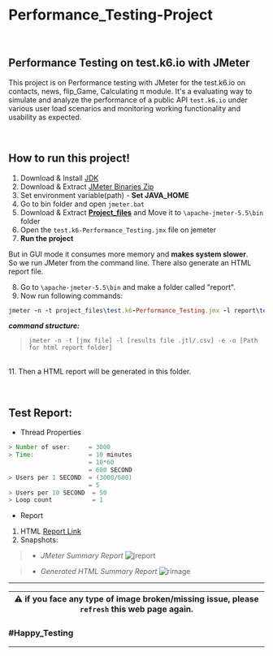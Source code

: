 # Performance_Testing-Project
<br>

## Performance Testing on test.k6.io with JMeter


This project is on Performance testing with JMeter for the test.k6.io on contacts, news, flip_Game, Calculating π module. It's a evaluating way to simulate and analyze the performance of a public API `test.k6.io` under various user load scenarios and monitoring working functionality and usability as expected.

<br>

## How to run this project!
1. Download & Install [JDK](https://www.oracle.com/java/technologies/javase/jdk11-archive-downloads.html)
2. Download & Extract [JMeter Binaries Zip](https://jmeter.apache.org/download_jmeter.cgi)
3. Set environment variable(path) -  **Set JAVA_HOME**
4. Go to bin folder and open `jmeter.bat`
5. Download & Extract **[Project_files](https://drive.google.com/drive/folders/13SuvIsQtVSnPtEatu--I1_O4ma-ujcb4?usp=drive_link)** and Move it to `\apache-jmeter-5.5\bin` folder
6. Open the `test.k6-Performance_Testing.jmx` file on jemeter
7. **Run the project**

But in GUI mode it consumes more memory and **makes system slower**. \
So we run JMeter from the command line. There also generate an HTML report file.

8. Go to `\apache-jmeter-5.5\bin` and make a folder called "report". 
9. Now run following commands:
```ruby
jmeter -n -t project_files\test.k6-Performance_Testing.jmx -l report\test.k6-Performance_Testing.jtl  -e -o report\TestResult.html
```
**_command structure:_**
>	`jmeter -n -t [jmx file] -l [results file .jtl/.csv] -e -o [Path for html report folder]`

\
11. Then a HTML report will be generated in this folder.


<br>

<!-- 
## Test Cases for this Testing:
`incomplete` 
-->

## Test Report:
* Thread Properties
``` java
> Number of user:     = 3000
> Time:               = 10 minutes
                      = 10*60
                      = 600 SECOND 
> Users per 1 SECOND  = (3000/600)
                      = 5
> Users per 10 SECOND  = 50 
> Loop count           = 1
```
* Report
1. HTML [Report Link](https://drive.google.com/drive/folders/1WM7cePqVMVgdr2F4CITW3jM7ccn2yJb1?usp=drive_link)
2. Snapshots:
> * *JMeter Summary Report*
![jreport](https://drive.google.com/uc?export=view&id=1_QUwc694iF_s1C8Arab8v92BJHwzpRCl)

> * *Generated HTML Summary Report*
![rimage](https://drive.google.com/uc?export=view&id=1mhdDdC432lmD5SxqHS_xRxCg9jTFFOIk)



---

|:warning: **if you face any type of image broken/missing issue, please `refresh` this web page again.**|
| --- |

### **#Happy_Testing**
---

